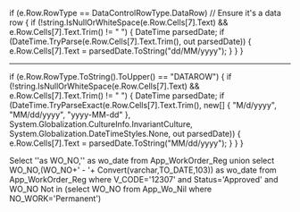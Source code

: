if (e.Row.RowType == DataControlRowType.DataRow) // Ensure it's a data row
{
    if (!string.IsNullOrWhiteSpace(e.Row.Cells[7].Text) && e.Row.Cells[7].Text.Trim() != "&nbsp;")
    {
        DateTime parsedDate;
        if (DateTime.TryParse(e.Row.Cells[7].Text.Trim(), out parsedDate))
        {
            e.Row.Cells[7].Text = parsedDate.ToString("dd/MM/yyyy");
        }
    }
}



-------------------------------------------------------------------------------------

if (e.Row.RowType.ToString().ToUpper() == "DATAROW")
{
    if (!string.IsNullOrWhiteSpace(e.Row.Cells[7].Text) && e.Row.Cells[7].Text.Trim() != "&nbsp;")
    {
        DateTime parsedDate;
        if (DateTime.TryParseExact(e.Row.Cells[7].Text.Trim(), new[] { "M/d/yyyy", "MM/dd/yyyy", "yyyy-MM-dd" }, 
                                   System.Globalization.CultureInfo.InvariantCulture, 
                                   System.Globalization.DateTimeStyles.None, out parsedDate))
        {
            e.Row.Cells[7].Text = parsedDate.ToString("MM/dd/yyyy");
        }
    }
}
 
 Select ''as WO_NO,'' as wo_date from App_WorkOrder_Reg union
 select WO_NO,(WO_NO+' - '+ Convert(varchar,TO_DATE,103)) as wo_date from App_WorkOrder_Reg where V_CODE='12307'
 and Status='Approved' and WO_NO Not in (select  WO_NO  from App_Wo_Nil where  NO_WORK='Permanent')

